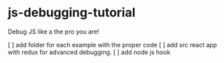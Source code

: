 # js-debugging-tutorial
Debug JS like a the pro you are!

[ ] add folder for each example with the proper code
[ ] add src react app with redux for advanced debugging.
[ ] add node js hook